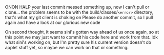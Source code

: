 ONON HALP
your last commit messed something up, now I can't pull or clone...
the problem seems to be with the build/classes/```<error>``` directory, that's what my git client is choking on
Please do another commit, so I pull again and have a look at our glorious new code

On second thought, it seems sini's gotten way ahead of us once again, so at this point we may just want to commit
his code here and work from that.  Idk what sini's working on, but I'm pretty sure his current version doesn't do
applet stuff yet, so maybe we can work on that or something.